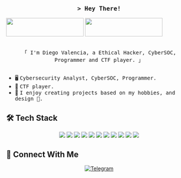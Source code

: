 

<!-- Intro  -->
<h3 align="center">
        <samp>&gt; Hey There!
        </samp>
</h3>

[<img src="https://www.hackthebox.com/badge/image/1533991" width="210" height="50">](https://app.hackthebox.com/profile/1533991)
[<img src="https://tryhackme-badges.s3.amazonaws.com/pirrandi.png" width="210" height="50">](https://www.hackthebox.eu/home/users/profile/1533991)


<p align="center"> 
  <samp>
    <br>
    「 
I'm Diego Valencia, a Ethical Hacker, CyberSOC, Programmer and CTF player. 」
    <br>
    <br>
  </samp>
</p>

<!-- <img align="right" src="pd.png" width="40%"> -->
 
- 🖥️ <samp>Cybersecurity Analyst, CyberSOC, Programmer.</samp>
- 🚩 <samp>CTF player.</samp>
- 🔧 <samp>I enjoy creating projects based on my hobbies, and design 🎨.</samp>

 
## 🛠 Tech Stack
<p align="center">
  
  <img src="https://img.shields.io/badge/CMake-%23008FBA.svg?style=for-the-badge&logo=cmake&logoColor=white">
  <img src="https://img.shields.io/badge/python-%2314354C.svg?style=for-the-badge&logo=python&logoColor=white">
  <img src="https://img.shields.io/badge/shell_script-%23121011.svg?style=for-the-badge&logo=gnu-bash&logoColor=white">
  <img src="https://img.shields.io/badge/AWS-%23FF9900.svg?style=for-the-badge&logo=amazon-aws&logoColor=white">
  <img src="https://img.shields.io/badge/apache-%23D42029.svg?style=for-the-badge&logo=apache&logoColor=white">
  <img src="https://img.shields.io/badge/docker-%230db7ed.svg?style=for-the-badge&logo=docker&logoColor=white">
  <img src="https://img.shields.io/badge/git-%23F05033.svg?style=for-the-badge&logo=git&logoColor=white">
  <img src="https://img.shields.io/badge/-Arduino-00979D?style=for-the-badge&logo=Arduino&logoColor=white">
  <img src="https://img.shields.io/badge/-Raspberry_Pi-C51A4A?style=for-the-badge&logo=Raspberry-Pi">
  <img src="https://img.shields.io/badge/PowerShell-%235391FE.svg?style=for-the-badge&logo=powershell&logoColor=white">
  <img src="https://img.shields.io/badge/C-%2300599C.svg?style=for-the-badge&logo=c&logoColor=white">

</p>

## 🤝 Connect With Me
<p align="center">
  <a href="https://www.linkedin.com/in/diego-valencia-molina"><img alt="Telegram" src="https://img.shields.io/badge/Linkedin-0A66C2?style=for-the-badge&labelColor=0A66C2&logo=linkedin&logoColor=FFFFFF"></a>
</p>
